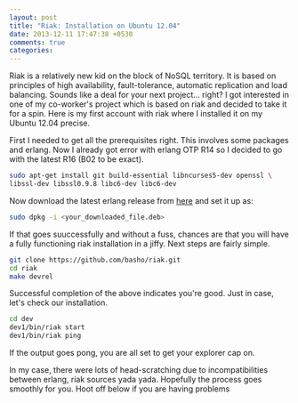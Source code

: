 ```yaml
---
layout: post
title: "Riak: Installation on Ubuntu 12.04"
date: 2013-12-11 17:47:38 +0530
comments: true
categories: 
---
```

Riak is a relatively new kid on the block of NoSQL territory. It is based on principles of high availability, fault-tolerance, automatic replication and load balancing. Sounds like a deal for your next project... right? I got interested in one of my co-worker's project which is based on riak and decided to take it for a spin. Here is my first account with riak where I installed it on my Ubuntu 12.04 precise.

First I needed to get all the prerequisites right. This involves some packages and erlang. Now I already got error with erlang OTP R14 so I decided to go with the latest R16 (B02 to be exact).

``` bash
sudo apt-get install git build-essential libncurses5-dev openssl \
libssl-dev libssl0.9.8 libc6-dev libc6-dev
```

Now download the latest erlang release from [here](https://www.erlang-solutions.com/downloads/download-erlang-otp) and set it up as:

``` bash
sudo dpkg -i <your_downloaded_file.deb>
```
If that goes suuccessfully and without a fuss, chances are that you will have a fully functioning riak installation in a jiffy.
Next steps are fairly simple.

``` bash
git clone https://github.com/basho/riak.git
cd riak
make devrel
```

Successful completion of the above indicates you're good. Just in case, let's check our installation.

``` bash
cd dev
dev1/bin/riak start
dev1/bin/riak ping
```
If the output goes pong, you are all set to get your explorer cap on.

In my case, there were lots of head-scratching due to incompatibilities between erlang, riak sources yada yada. Hopefully the process goes smoothly for you. Hoot off below if you are having problems